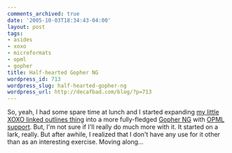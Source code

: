 ```yaml
---
comments_archived: true
date: '2005-10-03T18:34:43-04:00'
layout: post
tags:
- asides
- xoxo
- microformats
- opml
- gopher
title: Half-hearted Gopher NG
wordpress_id: 713
wordpress_slug: half-hearted-gopher-ng
wordpress_url: http://decafbad.com/blog/?p=713
---
```

So, yeah, I had some spare time at lunch and I started expanding [my little XOXO linked outlines thing][xoxo] into a more fully-fledged [Gopher NG][gng] with [OPML support][xto].  But, I'm not sure if I'll really do much more with it.  It started on a lark, really.  But after awhile, I realized that I don't have any use for it other than as an interesting exercise.  Moving along...

[xto]: http://decafbad.com/trac/browser/trunk/GopherNext/opml-to-xoxo.xsl
[gng]: http://decafbad.com/trac/browser/trunk/GopherNext
[xoxo]: http://decafbad.com/blog/2005/10/02/web-directories-with-xoxo-and-xsl

